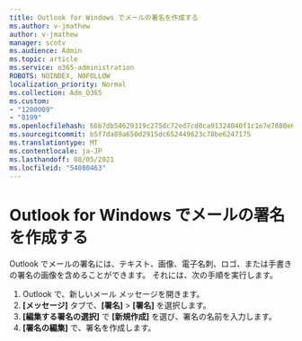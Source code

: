 ```yaml
---
title: Outlook for Windows でメールの署名を作成する
ms.author: v-jmathew
author: v-jmathew
manager: scotv
ms.audience: Admin
ms.topic: article
ms.service: o365-administration
ROBOTS: NOINDEX, NOFOLLOW
localization_priority: Normal
ms.collection: Adm_O365
ms.custom:
- "1200009"
- "8199"
ms.openlocfilehash: 66b7db54629319c275dc72ed7cd0ca91324040f1c1e7e7080e69c62e31a03cc2
ms.sourcegitcommit: b5f7da89a650d2915dc652449623c78be6247175
ms.translationtype: MT
ms.contentlocale: ja-JP
ms.lasthandoff: 08/05/2021
ms.locfileid: "54080463"
---
```

# <a name="create-an-email-signature-in-outlook-for-windows"></a>Outlook for Windows でメールの署名を作成する

Outlook でメールの署名には、テキスト、画像、電子名刺、ロゴ、または手書きの署名の画像を含めることができます。 それには、次の手順を実行します。

1. Outlook で、新しいメール メッセージを開きます。
2. **[メッセージ]** タブで、**[署名]** > **[署名]** を選択します。
3. **[編集する署名の選択]** で **[新規作成]** を選び、署名の名前を入力します。
4. **[署名の編集]** で、署名を作成します。
